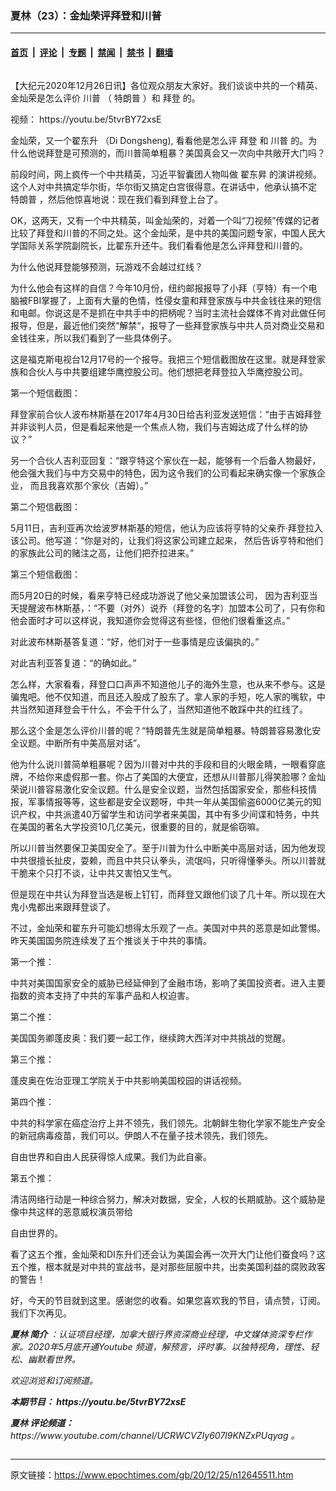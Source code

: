 ### 夏林（23）：金灿荣评拜登和川普

---

#### [首页](../../../..?n12645511) &nbsp;|&nbsp; [评论](../../../../../epoch-comment?n12645511) &nbsp;|&nbsp; [专题](../../../../../epoch-special?n12645511) &nbsp;|&nbsp; [禁闻](../../../../../epoch-news?n12645511) &nbsp;|&nbsp; [禁书](../../../../../books?n12645511) &nbsp;|&nbsp; [翻墙](https://github.com/gfw-breaker/nogfw/blob/master/README.md?n12645511)


<div class="column" id="artbody" itemprop="articleBody">
 <!-- article content begin -->
 <p>
  【大纪元2020年12月26日讯】各位观众朋友大家好。我们谈谈中共的一个精英、金灿荣是怎么评价
  <ok href="https://www.epochtimes.com/gb/tag/%E5%B7%9D%E6%99%AE.html">
   川普
  </ok>
  （
  <ok href="https://www.epochtimes.com/gb/tag/%E7%89%B9%E6%9C%97%E6%99%AE.html">
   特朗普
  </ok>
  ）和
  <ok href="https://www.epochtimes.com/gb/tag/%E6%8B%9C%E7%99%BB.html">
   拜登
  </ok>
  的。
 </p>
 <p>
  视频：
  <ok href="https://youtu.be/5tvrBY72xsE">
   https://youtu.be/5tvrBY72xsE
  </ok>
  <br/>
 </p>
 <p>
  金灿荣，又一个翟东升 （Di Dongsheng), 看看他是怎么评
  <ok href="https://www.epochtimes.com/gb/tag/%E6%8B%9C%E7%99%BB.html">
   拜登
  </ok>
  和
  <ok href="https://www.epochtimes.com/gb/tag/%E5%B7%9D%E6%99%AE.html">
   川普
  </ok>
  的。为什么他说拜登是可预测的，而川普简单粗暴？美国真会又一次向中共敞开大门吗？
 </p>
 <p>
  前段时间，网上疯传一个中共精英，习近平智囊团人物叫做
  <ok href="https://www.epochtimes.com/gb/tag/%E7%BF%9F%E4%B8%9C%E6%98%87.html">
   翟东昇
  </ok>
  的演讲视频。这个人对中共搞定华尔街，华尔街又搞定白宫很得意。在讲话中，他承认搞不定
  <ok href="https://www.epochtimes.com/gb/tag/%E7%89%B9%E6%9C%97%E6%99%AE.html">
   特朗普
  </ok>
  ，然后他惊喜地说：现在我们看到拜登上台了。
 </p>
 <p>
  OK，这两天，又有一个中共精英，叫金灿荣的，对着一个叫“刀视频”传媒的记者比较了拜登和川普的不同之处。这个金灿荣，是中共的美国问题专家，中国人民大学国际关系学院副院长，比翟东升还牛。我们看看他是怎么评拜登和川普的。
 </p>
 <p>
  为什么他说拜登能够预测，玩游戏不会越过红线？
 </p>
 <p>
  为什么他会有这样的自信？今年10月份，纽约邮报报导了小拜（亨特）有一个电脑被FBI掌握了，上面有大量的色情，性侵女童和拜登家族与中共金钱往来的短信和电邮。你说这是不是抓在中共手中的把柄呢？当时主流社会媒体不肯对此做任何报导，但是，最近他们突然“解禁“，报导了一些拜登家族与中共人员对商业交易和金钱往来，所以我们看到了一些具体例子。
 </p>
 <p>
  这是福克斯电视台12月17号的一个报导。我把三个短信截图放在这里。就是拜登家族和合伙人与中共要组建华鹰控股公司。他们想把老拜登拉入华鹰控股公司。
 </p>
 <p>
  第一个短信截图：
 </p>
 <p>
  拜登家前合伙人波布林斯基在2017年4月30日给吉利亚发送短信：“由于吉姆拜登并非谈判人员，但是看起来他是一个焦点人物，我们与吉姆达成了什么样的协议？”
 </p>
 <p>
  另一个合伙人吉利亚回复：“跟亨特这个家伙在一起，能够有一个后备人物最好， 他会强大我们与中方交易中的特色，因为这令我们的公司看起来确实像一个家族企业， 而且我喜欢那个家伙（吉姆）。”
 </p>
 <p>
  第二个短信截图：
 </p>
 <p>
  5月11日，吉利亚再次给波罗林斯基的短信，他认为应该将亨特的父亲乔·拜登拉入该公司。他写道：“你是对的，让我们将这家公司建立起来， 然后告诉亨特和他们的家族此公司的赌注之高，让他们把乔拉进来。”
 </p>
 <p>
  第三个短信截图：
 </p>
 <p>
  而5月20日的时候，看来亨特已经成功游说了他父亲加盟该公司， 因为吉利亚当天提醒波布林斯基，：“不要（对外）说乔（拜登的名字）加盟本公司了，只有你和他会面时才可以这样说，我知道你会觉得这有些怪，但他们很看重这点。”
 </p>
 <p>
  对此波布林斯基答复道：“好，他们对于一些事情是应该偏执的。”
 </p>
 <p>
  对此吉利亚答复道：“的确如此。”
 </p>
 <p>
  怎么样，大家看看，拜登口口声声不知道他儿子的海外生意，也从来不参与。这是骗鬼吧。他不仅知道，而且还入股成了股东了。拿人家的手短，吃人家的嘴软，中共当然知道拜登会干什么，不会干什么了，当然知道他不敢踩中共的红线了。
 </p>
 <p>
  那么这个金是怎么评价川普的呢？“特朗普先生就是简单粗暴。特朗普容易激化安全议题。中断所有中美高层对话”。
 </p>
 <p>
  他为什么说川普简单粗暴呢？因为川普对中共的手段和目的火眼金睛，一眼看穿底牌，不给你来虚假那一套。你占了美国的大便宜，还想从川普那儿得笑脸哪？金灿荣说川普容易激化安全议题。什么是安全议题，当然包括国家安全，那些科技情报，军事情报等等，这些都是安全议题呀，中共一年从美国偷盗6000亿美元的知识产权，中共派遣40万留学生和访问学者来美国，其中有多少间谍和特务，中共在美国的著名大学投资10几亿美元，很重要的目的，就是偷窃嘛。
 </p>
 <p>
  所以川普当然要保卫美国安全了。至于川普为什么中断美中高层对话，因为他发现中共很擅长扯皮，耍赖，而且中共只认拳头，流氓吗，只听得懂拳头。所以川普就干脆来个只打不谈，让中共又害怕又生气。
 </p>
 <p>
  但是现在中共认为拜登当选是板上钉钉，而拜登又跟他们谈了几十年。所以现在大鬼小鬼都出来跟拜登谈了。
 </p>
 <p>
  不过，金灿荣和翟东升可能幻想得太乐观了一点。美国对中共的恶意是如此警惕。昨天美国国务院连续发了五个推谈关于中共的事情。
 </p>
 <p>
  第一个推：
 </p>
 <p>
  中共对美国国家安全的威胁已经延伸到了金融市场，影响了美国投资者。进入主要指数的资本支持了中共的军事产品和人权迫害。
 </p>
 <p>
  第二个推：
 </p>
 <p>
  美国国务卿蓬皮奥：我们要一起工作，继续跨大西洋对中共挑战的觉醒。
 </p>
 <p>
  第三个推：
 </p>
 <p>
  蓬皮奥在佐治亚理工学院关于中共影响美国校园的讲话视频。
 </p>
 <p>
  第四个推：
 </p>
 <p>
  中共的科学家在癌症治疗上并不领先，我们领先。北朝鲜生物化学家不能生产安全的新冠病毒疫苗，我们可以。伊朗人不在量子技术领先，我们领先。
 </p>
 <p>
  自由世界和自由人民获得惊人成果。我们为此自豪。
 </p>
 <p>
  第五个推：
 </p>
 <p>
  清洁网络行动是一种综合努力，解决对数据，安全，人权的长期威胁。这个威胁是像中共这样的恶意威权演员带给
 </p>
 <p>
  自由世界的。
 </p>
 <p>
  看了这五个推，金灿荣和DI东升们还会认为美国会再一次开大门让他们蚕食吗？这五个推，根本就是对中共的宣战书，是对那些屈服中共，出卖美国利益的腐败政客的警告！
 </p>
 <p>
  好，今天的节目就到这里。感谢您的收看。如果您喜欢我的节目，请点赞，订阅。我们下次再见。
 </p>
 <p>
 </p>
 <p>
  <em>
   <strong>
    <ok href="https://www.epochtimes.com/gb/tag/%E5%A4%8F%E6%9E%97.html">
     夏林
    </ok>
    简介
   </strong>
   ：认证项目经理，加拿大银行界资深商业经理，中文媒体资深专栏作家。2020年5月底开通Youtube 频道，解预言，评时事。以独特视角，理性、轻松、幽默看世界。
  </em>
 </p>
 <p>
  <em>
   欢迎浏览和订阅频道。
  </em>
 </p>
 <p>
  <em>
   <strong>
    本期节目：
    <ok href="https://youtu.be/5tvrBY72xsE">
     https://youtu.be/5tvrBY72xsE
    </ok>
   </strong>
  </em>
 </p>
 <p>
  <em>
   <strong>
    <ok href="https://www.epochtimes.com/gb/tag/%E5%A4%8F%E6%9E%97.html">
     夏林
    </ok>
    评论频道：
   </strong>
   <ok href="https://www.youtube.com/channel/UCRWCVZIy607l9KNZxPUqyag">
    https://www.youtube.com/channel/UCRWCVZIy607l9KNZxPUqyag
   </ok>
   。
  </em>
 </p>
 <p>
 </p>
 <p>
 </p>
 <p>
 </p>
 <!-- article content end -->
</div>


---

原文链接：https://www.epochtimes.com/gb/20/12/25/n12645511.htm